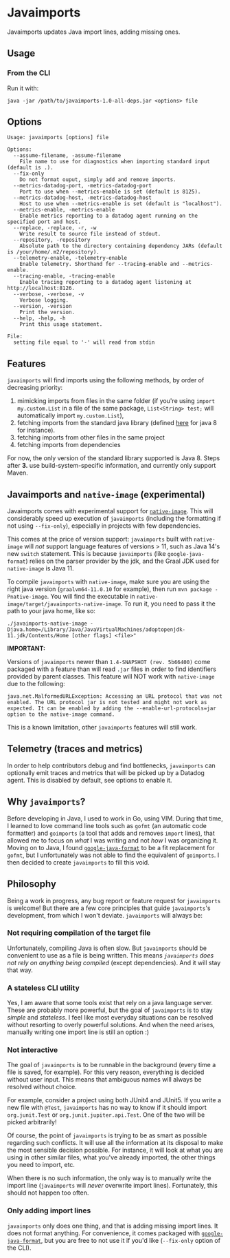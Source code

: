 # Javaimports

Javaimports updates Java import lines, adding missing ones.

## Usage

### From the CLI

Run it with:

```
java -jar /path/to/javaimports-1.0-all-deps.jar <options> file
```

## Options

```
Usage: javaimports [options] file

Options:
  --assume-filename, -assume-filename
    File name to use for diagnostics when importing standard input (default is .).
  --fix-only
    Do not format ouput, simply add and remove imports.
  --metrics-datadog-port, -metrics-datadog-port
    Port to use when --metrics-enable is set (default is 8125).
  --metrics-datadog-host, -metrics-datadog-host
    Host to use when --metrics-enable is set (default is "localhost").
  --metrics-enable, -metrics-enable
    Enable metrics reporting to a datadog agent running on the specified port and host.
  --replace, -replace, -r, -w
    Write result to source file instead of stdout.
  --repository, -repository
    Absolute path to the directory containing dependency JARs (default is /your/home/.m2/repository).
  --telemetry-enable, -telemetry-enable
    Enable telemetry. Shorthand for --tracing-enable and --metrics-enable.
  --tracing-enable, -tracing-enable
    Enable tracing reporting to a datadog agent listening at http://localhost:8126.
  --verbose, -verbose, -v
    Verbose logging.
  --version, -version
    Print the version.
  --help, -help, -h
    Print this usage statement.

File:
  setting file equal to '-' will read from stdin
```

## Features

`javaimports` will find imports using the following methods, by order of decreasing priority:

1. mimicking imports from files in the same folder (if you're using `import my.custom.List` in a
   file of the same package, `List<String> test;` will automatically import `my.custom.List`),
2. fetching imports from the standard java library (defined
   [here](https://docs.oracle.com/javase/8/docs/api/allclasses-noframe.html) for java 8 for
   instance).
3. fetching imports from other files in the same project
4. fetching imports from dependencies

For now, the only version of the standard library supported is Java 8. Steps after **3.** use
build-system-specific information, and currently only support Maven.

## Javaimports and `native-image` (experimental)

Javaimports comes with experimental support for
[`native-image`](https://www.graalvm.org/reference-manual/native-image/). This will considerably
speed up execution of `javaimports` (including the formatting if not using `--fix-only`), especially
in projects with few dependencies. 

This comes at the price of version support: `javaimports` built with `native-image` will _not_
support language features of versions > 11, such as Java 14's new `switch` statement. This is
because `javaimports` (like `google-java-format`) relies on the parser provider by the jdk, and the
Graal JDK used for `native-image` is Java 11.

To compile `javaimports` with `native-image`, make sure you are using the right java version
(`graalvm64-11.0.10` for example), then run `mvn package -Pnative-image`. You will find the
executable in `native-image/target/javaimports-native-image`. To run it, you need to pass it the
path to your java home, like so:


```
./javaimports-native-image -Djava.home=/Library/Java/JavaVirtualMachines/adoptopenjdk-11.jdk/Contents/Home [other flags] <file>"
```

**IMPORTANT:**

Versions of `javaimports` newer than  `1.4-SNAPSHOT (rev. 5b66400)` come packaged with a feature
than will read `.jar` files in order to find identifiers provided by parent classes. This feature
will NOT work with `native-image` due to the following:

```
java.net.MalformedURLException: Accessing an URL protocol that was not enabled. The URL protocol jar is not tested and might not work as expected. It can be enabled by adding the --enable-url-protocols=jar option to the native-image command.
```

This is a known limitation, other `javaimports` features will still work.

## Telemetry (traces and metrics)

In order to help contributors debug and find bottlenecks, `javaimports` can optionally emit traces
and metrics that will be picked up by a Datadog agent. This is disabled by default, see options to
enable it.

## Why `javaimports`?

Before developing in Java, I used to work in Go, using VIM. During that time, I learned to love
command line tools such as `gofmt` (an automatic code formatter) and `goimports` (a tool that adds
and removes `import` lines), that allowed me to focus on *what* I was writing and not *how* I was
organizing it. Moving on to Java, I found
[`google-java-format`](https://github.com/google/google-java-format) to be a fit replacement for
`gofmt`, but I unfortunately was not able to find the equivalent of `goimports`. I then decided to
create `javaimports` to fill this void.

## Philosophy

Being a work in progress, any bug report or feature request for `javaimports` is welcome! But there
are a few core principles that guide `javaimports`'s development, from which I won't deviate.
`javaimports` will always be:

### Not requiring compilation of the target file

Unfortunately, compiling Java is often slow. But `javaimports` should be convenient to use as a file
is being written. This means *`javaimports` does not rely on anything being compiled* (except dependencies).
And it will stay that way.

### A stateless CLI utility

Yes, I am aware that some tools exist that rely on a java language server. These are probably more
powerful, but the goal of `javaimports` is to stay *simple* and *stateless*. I feel like most
everyday situations can be resolved without resorting to overly powerful solutions. And when the
need arises, manually writing one import line is still an option :)

### Not interactive

The goal of `javaimports` is to be runnable in the background (every time a file is saved, for
example). For this very reason, everything is decided without user input. This means that ambiguous
names will always be resolved without choice.

For example, consider a project using both JUnit4 and JUnit5. If you write a new file with `@Test`,
`javaimports` has no way to know if it should import `org.junit.Test` or
`org.junit.jupiter.api.Test`. One of the two will be picked arbitrarily!

Of course, the point of `javaimports` is trying to be as smart as possible regarding such conflicts.
It will use all the information at its disposal to make the most sensible decision possible. For
instance, it will look at what you are using in other similar files, what you've already
imported, the other things you need to import, etc.

When there is no such information, the only way is to manually write the import line (`javaimports`
will *never* overwrite import lines). Fortunately, this should not happen too often.

### Only adding import lines

`javaimports` only does one thing, and that is adding missing import lines. It does not format
anything. For convenience, it comes packaged with
[`google-java-format`](https://github.com/google/google-java-format), but you are free to not use it
if you'd like (`--fix-only` option of the CLI).
